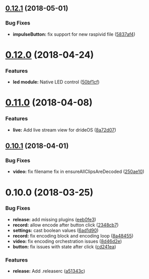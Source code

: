 <a name="0.12.1"></a>
## [0.12.1](https://github.com/dride/dride-core/compare/v0.12.0...v0.12.1) (2018-05-01)


### Bug Fixes

* **impulseButton:** fix support for new raspivid file ([5837af4](https://github.com/dride/dride-core/commit/5837af4))

<a name="0.12.0"></a>
# [0.12.0](https://github.com/dride/dride-core/compare/v0.11.0...v0.12.0) (2018-04-24)


### Features

* **led module:** Native LED control ([50bf1cf](https://github.com/dride/dride-core/commit/50bf1cf))

<a name="0.11.0"></a>
# [0.11.0](https://github.com/dride/dride-core/compare/v0.10.1...v0.11.0) (2018-04-08)


### Features

* **live:** Add live stream view for drideOS ([8a72d07](https://github.com/dride/dride-core/commit/8a72d07))

<a name="0.10.1"></a>
## [0.10.1](https://github.com/dride/dride-core/compare/v0.10.0...v0.10.1) (2018-04-01)


### Bug Fixes

* **video:** fix filename fix in ensureAllClipsAreDecoded ([250ae10](https://github.com/dride/dride-core/commit/250ae10))

<a name="0.10.0"></a>
# 0.10.0 (2018-03-25)


### Bug Fixes

* **release:** add missing plugins ([eeb0fe3](https://github.com/dride/dride-core/commit/eeb0fe3))
* **record:** allow encode after button click ([2348cb7](https://github.com/dride/dride-core/commit/2348cb7))
* **settings:** cast boolean values ([6ad1d90](https://github.com/dride/dride-core/commit/6ad1d90))
* **record:** fix encoding block and encoding loop ([8a48455](https://github.com/dride/dride-core/commit/8a48455))
* **video:** fix encoding orchestration issues ([8d46d2e](https://github.com/dride/dride-core/commit/8d46d2e))
* **button:** fix issues with state after click ([cd241ea](https://github.com/dride/dride-core/commit/cd241ea))


### Features

* **release:** Add .releaserc ([a51343c](https://github.com/dride/dride-core/commit/a51343c))
